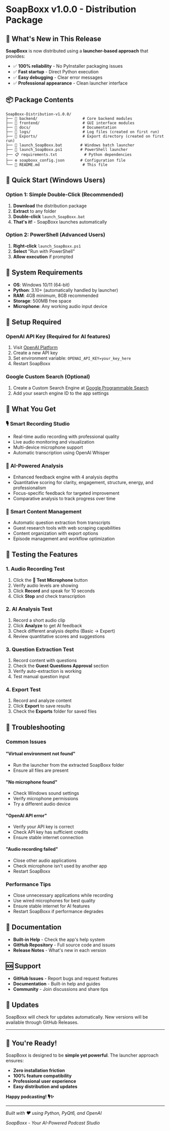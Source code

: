 # SoapBoxx v1.0.0 - Distribution Package

## 🎉 **What's New in This Release**

**SoapBoxx** is now distributed using a **launcher-based approach** that provides:
- ✅ **100% reliability** - No PyInstaller packaging issues
- ✅ **Fast startup** - Direct Python execution
- ✅ **Easy debugging** - Clear error messages
- ✅ **Professional appearance** - Clean launcher interface

## 📦 **Package Contents**

```
SoapBoxx-Distribution-v1.0.0/
├── 📁 backend/                    # Core backend modules
├── 📁 frontend/                   # GUI interface modules
├── 📁 docs/                       # Documentation
├── 📁 logs/                       # Log files (created on first run)
├── 📁 Exports/                    # Export directory (created on first run)
├── 🚀 launch_SoapBoxx.bat        # Windows batch launcher
├── 🚀 launch_SoapBoxx.ps1        # PowerShell launcher
├── 📋 requirements.txt            # Python dependencies
├── ⚙️ soapboxx_config.json       # Configuration file
└── 📖 README.md                   # This file
```

## 🚀 **Quick Start (Windows Users)**

### **Option 1: Simple Double-Click (Recommended)**
1. **Download** the distribution package
2. **Extract** to any folder
3. **Double-click** `launch_SoapBoxx.bat`
4. **That's it!** - SoapBoxx launches automatically

### **Option 2: PowerShell (Advanced Users)**
1. **Right-click** `launch_SoapBoxx.ps1`
2. **Select** "Run with PowerShell"
3. **Allow execution** if prompted

## 🔧 **System Requirements**

- **OS**: Windows 10/11 (64-bit)
- **Python**: 3.10+ (automatically handled by launcher)
- **RAM**: 4GB minimum, 8GB recommended
- **Storage**: 500MB free space
- **Microphone**: Any working audio input device

## 🔑 **Setup Required**

### **OpenAI API Key (Required for AI features)**
1. Visit [OpenAI Platform](https://platform.openai.com/api-keys)
2. Create a new API key
3. Set environment variable: `OPENAI_API_KEY=your_key_here`
4. Restart SoapBoxx

### **Google Custom Search (Optional)**
1. Create a Custom Search Engine at [Google Programmable Search](https://programmablesearchengine.google.com/)
2. Add your search engine ID to the app settings

## 🎯 **What You Get**

### 🎙️ **Smart Recording Studio**
- Real-time audio recording with professional quality
- Live audio monitoring and visualization
- Multi-device microphone support
- Automatic transcription using OpenAI Whisper

### 🤖 **AI-Powered Analysis**
- Enhanced feedback engine with 4 analysis depths
- Quantitative scoring for clarity, engagement, structure, energy, and professionalism
- Focus-specific feedback for targeted improvement
- Comparative analysis to track progress over time

### 📝 **Smart Content Management**
- Automatic question extraction from transcripts
- Guest research tools with web scraping capabilities
- Content organization with export options
- Episode management and workflow optimization

## 🧪 **Testing the Features**

### **1. Audio Recording Test**
1. Click the **🎤 Test Microphone** button
2. Verify audio levels are showing
3. Click **Record** and speak for 10 seconds
4. Click **Stop** and check transcription

### **2. AI Analysis Test**
1. Record a short audio clip
2. Click **Analyze** to get AI feedback
3. Check different analysis depths (Basic → Expert)
4. Review quantitative scores and suggestions

### **3. Question Extraction Test**
1. Record content with questions
2. Check the **Guest Questions Approval** section
3. Verify auto-extraction is working
4. Test manual question input

### **4. Export Test**
1. Record and analyze content
2. Click **Export** to save results
3. Check the **Exports** folder for saved files

## 🔧 **Troubleshooting**

### **Common Issues**

#### **"Virtual environment not found"**
- Run the launcher from the extracted SoapBoxx folder
- Ensure all files are present

#### **"No microphone found"**
- Check Windows sound settings
- Verify microphone permissions
- Try a different audio device

#### **"OpenAI API error"**
- Verify your API key is correct
- Check API key has sufficient credits
- Ensure stable internet connection

#### **"Audio recording failed"**
- Close other audio applications
- Check microphone isn't used by another app
- Restart SoapBoxx

### **Performance Tips**
- Close unnecessary applications while recording
- Use wired microphones for best quality
- Ensure stable internet for AI features
- Restart SoapBoxx if performance degrades

## 📖 **Documentation**

- **Built-in Help** - Check the app's help system
- **GitHub Repository** - Full source code and issues
- **Release Notes** - What's new in each version

## 🆘 **Support**

- **GitHub Issues** - Report bugs and request features
- **Documentation** - Built-in help and guides
- **Community** - Join discussions and share tips

## 🔄 **Updates**

SoapBoxx will check for updates automatically. New versions will be available through GitHub Releases.

---

## 🎉 **You're Ready!**

SoapBoxx is designed to be **simple yet powerful**. The launcher approach ensures:
- **Zero installation friction**
- **100% feature compatibility**
- **Professional user experience**
- **Easy distribution and updates**

**Happy podcasting! 🎙️✨**

---

*Built with ❤️ using Python, PyQt6, and OpenAI*

*SoapBoxx - Your AI-Powered Podcast Studio*
